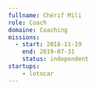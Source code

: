 ```yaml
---
fullname: Chérif Mili
role: Coach
domaine: Coaching
missions:
  - start: 2018-11-19
    end: 2019-07-31
    status: independent
startups:
    - lotocar
---
```

